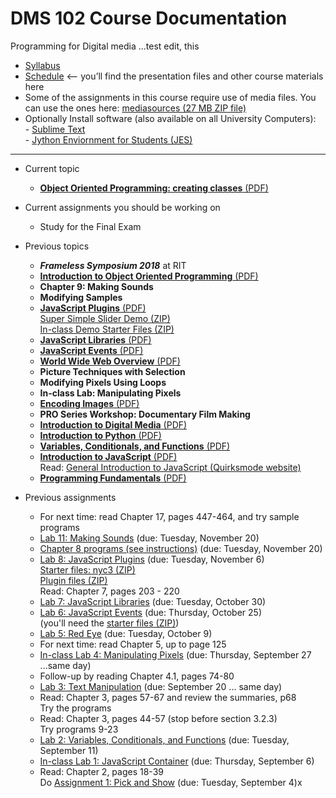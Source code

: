 # DMS 102 Course Documentation

Programming for Digital media ...test edit, this

- [Syllabus](syllabus.md)
- [Schedule](schedule.md) <– you’ll find the presentation files and other course materials here
- Some of the assignments in this course require use of media files.  You can use the ones here: [mediasources (27 MB ZIP file)](media/mediasources.zip)
- Optionally Install software (also available on all University Computers):<br>- [Sublime Text](https://www.sublimetext.com)<br>- [Jython Enviornment for Students (JES)](https://github.com/gatech-csl/jes/releases)

<hr>

- Current topic

  - [**Object Oriented Programming: creating classes** (PDF)](26-creating-classes/creating-classes-in-oop.pdf)
- Current assignments you should be working on

  - Study for the Final Exam
- Previous topics

  - ***Frameless Symposium 2018*** at RIT
  - [**Introduction to Object Oriented Programming** (PDF)](24-introduction-oop/object-oriented-programming.pdf)
  - **Chapter 9: Making Sounds**
  - **Modifying Samples**
  - [**JavaScript Plugins** (PDF)](17-javascript-plugins/javascript-plugins.pdf)<br>[Super Simple Slider Demo (ZIP)](17-javascript-plugins/sss-demo.zip)<br>[In-class Demo Starter Files (ZIP)](17-javascript-plugins/inclass-starter-files.zip)
  - [**JavaScript Libraries** (PDF)](16-javascript-libraries/javascript-libraries.pdf)
  - [**JavaScript Events** (PDF)](13-javascript-events/javascript-events.pdf)
  - [**World Wide Web Overview** (PDF)](12-world-wide-web-overview/document-object-model.pdf)
  - **Picture Techniques with Selection**
  - **Modifying Pixels Using Loops**
  - **In-class Lab: Manipulating Pixels**
  - [**Encoding Images** (PDF)](07-encoding-images/encoding-images.pdf)
  - **PRO Series Workshop: Documentary Film Making**
  - [**Introduction to Digital Media** (PDF)](05-introduction-digital-media/05-introduction-digital-media.pdf)
  - [**Introduction to Python** (PDF)](04-introduction-python/introduction-to-python.pdf)
  - [**Variables, Conditionals, and Functions** (PDF)](03-variables-conditionals-functions/variables-conditionals-functions.pdf)
  - [**Introduction to JavaScript** (PDF)](02-introduction-javascript/introduction-javascript.pdf)<br>Read: [General Introduction to JavaScript (Quirksmode website)](https://www.quirksmode.org/js/intro.html)
  - [**Programming Fundamentals**  (PDF)](01-programming-fundamentals/programming-fundamentals.pdf)


- Previous assignments

  - For next time: read Chapter 17, pages 447-464, and try sample programs
  - [Lab 11: Making Sounds](lab11-making-sounds/instructions.md) (due: Tuesday, November 20)
  - [Chapter 8 programs (see instructions)](21-modifying-samples/chapter8-instructions.md) (due: Tuesday, November 20)
  - [Lab 8: JavaScript Plugins](lab08-javascript-plugins/instructions.md) (due: Tuesday, November 6)<br>[Starter files: nyc3 (ZIP)](lab08-javascript-plugins/nyc3.zip)<br>[Plugin files (ZIP)](lab08-javascript-plugins/plugins.zip)<br>Read: Chapter 7, pages 203 - 220
  - [Lab 7: JavaScript Libraries](lab07-javascript-libraries/instructions.md) (due: Tuesday, October 30)
  - [Lab 6: JavaScript Events](lab06-javascript-events/instructions.md) (due: Thursday, October 25)<br>(you'll need the [starter files (ZIP)](lab06-javascript-events/lab06-startup-files.zip))
  - [Lab 5: Red Eye](lab05-redeye/instructions.md) (due: Tuesday, October 9)
  - For next time: read Chapter 5, up to page 125
  - [In-class Lab 4: Manipulating Pixels](lab04-manipulating-pixels/instructions.md) (due: Thursday, September 27 ...same day)
  - Follow-up by reading Chapter 4.1, pages 74-80
  - [Lab 3: Text Manipulation](lab03-text-manipulation/instructions.md) (due: September 20 ... same day)
  - Read: Chapter 3, pages 57-67 and review the summaries, p68<br>Try the programs
  - Read: Chapter 3, pages 44-57 (stop before section 3.2.3)<br>Try programs 9-23
  - [Lab 2: Variables, Conditionals, and Functions](lab02-variables-conditionals-functions/instructions.md) (due: Tuesday, September 11)
  - [In-class Lab 1: JavaScript Container](lab01-javascript-container/instructions.md) (due: Thursday, September 6)
  - Read: Chapter 2, pages 18-39<br>Do [Assignment 1: Pick and Show](assign01-pick-and-show/instructions.md) (due: Tuesday, September 4)x